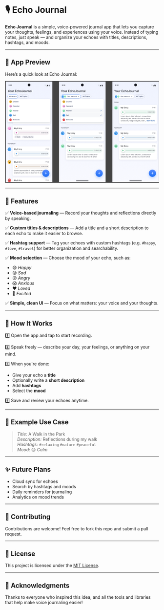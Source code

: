 # 🎙️ Echo Journal

**Echo Journal** is a simple, voice-powered journal app that lets you capture your thoughts, feelings, and experiences using your voice. Instead of typing notes, just speak — and organize your echoes with titles, descriptions, hashtags, and moods.

---

## 📸 App Preview

Here’s a quick look at Echo Journal:

![Echo Journal App](assets/images/echoapp.png)

---

## 🌟 Features

✅ **Voice-based journaling** — Record your thoughts and reflections directly by speaking.

✅ **Custom titles & descriptions** — Add a title and a short description to each echo to make it easier to browse.

✅ **Hashtag support** — Tag your echoes with custom hashtags (e.g. `#happy`, `#love`, `#travel`) for better organization and searchability.

✅ **Mood selection** — Choose the mood of your echo, such as:
* 😄 *Happy*
* 😢 *Sad*
* 😡 *Angry*
* 😱 *Anxious*
* ❤️ *Loved*
* 🎉 *Excited*

✅ **Simple, clean UI** — Focus on what matters: your voice and your thoughts.

---

## 🚀 How It Works

1️⃣ Open the app and tap to start recording.

2️⃣ Speak freely — describe your day, your feelings, or anything on your mind.

3️⃣ When you're done:
* Give your echo a **title**
* Optionally write a **short description**
* Add **hashtags**
* Select the **mood**

4️⃣ Save and review your echoes anytime.

---

## 📌 Example Use Case

> *Title:* A Walk in the Park  
> *Description:* Reflections during my walk  
> *Hashtags:* `#relaxing` `#nature` `#peaceful`  
> *Mood:* 😌 *Calm*

---

## ✨ Future Plans

* Cloud sync for echoes  
* Search by hashtags and moods  
* Daily reminders for journaling  
* Analytics on mood trends  

---

## 🤝 Contributing

Contributions are welcome! Feel free to fork this repo and submit a pull request.

---

## 📄 License

This project is licensed under the [MIT License](LICENSE).

---

## 🙏 Acknowledgments

Thanks to everyone who inspired this idea, and all the tools and libraries that help make voice journaling easier!


